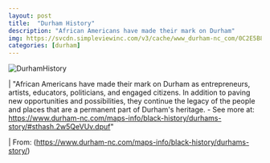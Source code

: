 ```yaml
---
layout: post
title:  "Durham History"
description: "African Americans have made their mark on Durham"
img: https://svcdn.simpleviewinc.com/v3/cache/www_durham-nc_com/0C2E5B894507920AC28A711B98D2B260.jpg
categories: [durham]
---
```



![DurhamHistory](https://svcdn.simpleviewinc.com/v3/cache/www_durham-nc_com/0C2E5B894507920AC28A711B98D2B260.jpg)

| "African Americans have made their mark on Durham as entrepreneurs, artists, educators, politicians, and engaged citizens. In addition to paving new opportunities and possibilities, they continue the legacy of the people and places that are a permanent part of Durham's heritage. - See more at: https://www.durham-nc.com/maps-info/black-history/durhams-story/#sthash.2w5QeVUv.dpuf"

| From: (https://www.durham-nc.com/maps-info/black-history/durhams-story/)

